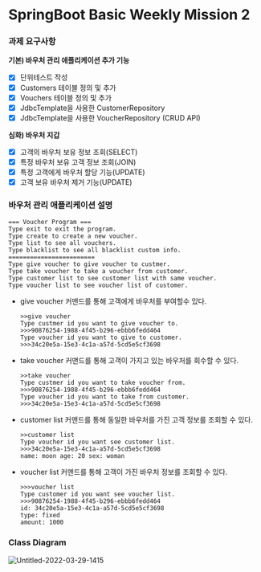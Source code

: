 # SpringBoot Basic Weekly Mission 2
### 과제 요구사항

**기본) 바우처 관리 애플리케이션 추가 기능**
- [x] 단위테스트 작성
- [x] Customers 테이블 정의 및 추가
- [x] Vouchers 테이블 정의 및 추가
- [x] JdbcTemplate을 사용한 CustomerRepository
- [x] JdbcTemplate을 사용한 VoucherRepository (CRUD API)

**심화) 바우처 지갑**

- [x] 고객의 바우처 보유 정보 조회(SELECT)
- [x] 특정 바우처 보유 고객 정보 조회(JOIN)
- [x] 특정 고객에게 바우처 할당 기능(UPDATE)
- [x] 고객 보유 바우처 제거 기능(UPDATE)

### **바우처 관리 애플리케이션 설명**
    === Voucher Program ===
    Type exit to exit the program.
    Type create to create a new voucher.
    Type list to see all vouchers.
    Type blacklist to see all blacklist custom info.
    ========================
    Type give voucher to give voucher to custmer.
    Type take voucher to take a voucher from customer.
    Type customer list to see customer list with same voucher.
    Type voucher list to see voucher list of customer.

- give voucher 커맨드를 통해 고객에게 바우처를 부여할수 있다.
    ```
  >>give voucher
  Type custmer id you want to give voucher to.
  >>>90876254-1988-4f45-b296-ebbb6fedd464
  Type voucher id you want to give to customer.
  >>>34c20e5a-15e3-4c1a-a57d-5cd5e5cf3698
  ```
- take voucher 커맨드를 통해 고객이 가지고 있는 바우처를 회수할 수 있다.
    ```
  >>take voucher
  Type custmer id you want to take voucher from.
  >>>90876254-1988-4f45-b296-ebbb6fedd464
  Type voucher id you want to take from customer.
  >>>34c20e5a-15e3-4c1a-a57d-5cd5e5cf3698
    ```

- customer list 커맨드를 통해 동일한 바우처를 가진 고객 정보를 조회할 수 있다.
    ```
  >>customer list
  Type voucher id you want see customer list.
  >>>34c20e5a-15e3-4c1a-a57d-5cd5e5cf3698
  name: moon age: 20 sex: woman
    ```
- voucher list 커맨드를 통해 고객이 가진 바우처 정보를 조회할 수 있다.
  ```
  >>>voucher list
  Type customer id you want see voucher list.
  >>>90876254-1988-4f45-b296-ebbb6fedd464
  id: 34c20e5a-15e3-4c1a-a57d-5cd5e5cf3698
  type: fixed
  amount: 1000
  ```

### Class Diagram

![Untitled-2022-03-29-1415](https://user-images.githubusercontent.com/37391733/163552243-7c7b42fb-3fb1-49b1-b612-9cce565bef8b.png)
